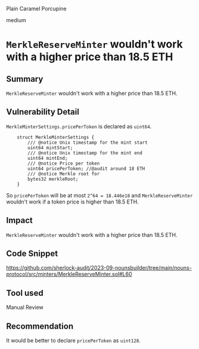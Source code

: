 Plain Caramel Porcupine

medium

# `MerkleReserveMinter` wouldn't work with a higher price than 18.5 ETH

## Summary
`MerkleReserveMinter` wouldn't work with a higher price than 18.5 ETH.

## Vulnerability Detail
`MerkleMinterSettings.pricePerToken` is declared as `uint64`.

```solidity
    struct MerkleMinterSettings {
        /// @notice Unix timestamp for the mint start
        uint64 mintStart;
        /// @notice Unix timestamp for the mint end
        uint64 mintEnd;
        /// @notice Price per token
        uint64 pricePerToken; //@audit around 18 ETH
        /// @notice Merkle root for
        bytes32 merkleRoot;
    }
```

So `pricePerToken` will be at most `2^64 = 18.446e18` and `MerkleReserveMinter` wouldn't work if a token price is higher than 18.5 ETH.

## Impact
`MerkleReserveMinter` wouldn't work with a higher price than 18.5 ETH.

## Code Snippet
https://github.com/sherlock-audit/2023-09-nounsbuilder/tree/main/nouns-protocol/src/minters/MerkleReserveMinter.sol#L60

## Tool used
Manual Review

## Recommendation
It would be better to declare `pricePerToken` as `uint128`.